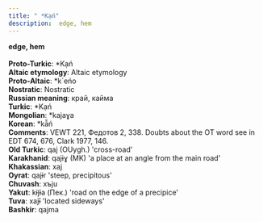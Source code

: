 ```yaml
---
title: " *Kạń"
description:  edge, hem
---
```

<strong> edge, hem</strong><br><br>
<strong>Proto-Turkic</strong>:  *Kạń<br>
<strong>Altaic etymology</strong>:  Altaic etymology<br>
<strong> Proto-Altaic</strong>:  *k`eńo<br>
<strong>Nostratic</strong>:  Nostratic<br>
<strong>Russian meaning</strong>:  край, кайма<br>
<strong>Turkic</strong>:  *Kạń<br>
<strong>Mongolian</strong>:  *kajaɣa<br>
<strong>Korean</strong>:  *kā̆ń<br>
<strong>Comments</strong>:  VEWT 221, Федотов 2, 338. Doubts about the OT word see in EDT 674, 676, Clark 1977, 146.<br>
<strong>Old Turkic</strong>:  qaj (OUygh.) 'cross-road'<br>
<strong>Karakhanid</strong>:  qajɨɣ (MK) 'a place at an angle from the main road'<br>
<strong>Khakassian</strong>:  xaj<br>
<strong>Oyrat</strong>:  qajɨr 'steep, precipitous'<br>
<strong>Chuvash</strong>:  xъju<br>
<strong>Yakut</strong>:  kɨj̃ɨa (Пек.) 'road on the edge of a precipice'<br>
<strong>Tuva</strong>:  xajɨ̄ 'located sideways'<br>
<strong>Bashkir</strong>:  qajma<br>


